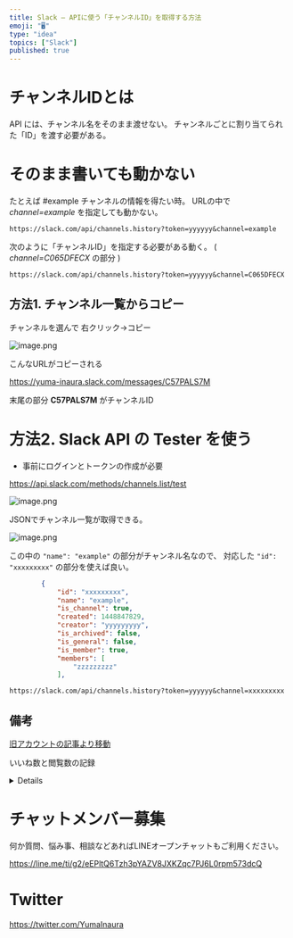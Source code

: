 ```yaml
---
title: Slack — APIに使う「チャンネルID」を取得する方法
emoji: "🖥"
type: "idea"
topics: ["Slack"]
published: true
---
```



# チャンネルIDとは

API には、チャンネル名をそのまま渡せない。
チャンネルごとに割り当てられた「ID」を渡す必要がある。

# そのまま書いても動かない

たとえば \#example チャンネルの情報を得たい時。
URLの中で *channel=example* を指定しても動かない。

`https://slack.com/api/channels.history?token=yyyyyy&channel=example`

次のように「チャンネルID」を指定する必要がある動く。 ( *channel=C065DFECX*  の部分 )

`https://slack.com/api/channels.history?token=yyyyyy&channel=C065DFECX`

## 方法1. チャンネル一覧からコピー

チャンネルを選んで 右クリック→コピー

![image.png](https://qiita-image-store.s3.amazonaws.com/0/89618/1226bdec-59c8-32da-4018-b201e24ab1e9.png)

こんなURLがコピーされる

https://yuma-inaura.slack.com/messages/C57PALS7M

末尾の部分 **C57PALS7M** がチャンネルID

# 方法2. Slack API の Tester を使う

* 事前にログインとトークンの作成が必要

https://api.slack.com/methods/channels.list/test

![image.png](https://qiita-image-store.s3.amazonaws.com/0/89618/bd2e4c40-66ab-81f7-7740-3dff67bd4124.png)

JSONでチャンネル一覧が取得できる。

![image.png](https://qiita-image-store.s3.amazonaws.com/0/89618/8852ec03-6b41-579e-7511-9b33f0a9f418.png)

この中の `"name": "example"` の部分がチャンネル名なので、
対応した `"id": "xxxxxxxxx"` の部分を使えば良い。

```json
        {
            "id": "xxxxxxxxx",
            "name": "example",
            "is_channel": true,
            "created": 1448847829,
            "creator": "yyyyyyyyy",
            "is_archived": false,
            "is_general": false,
            "is_member": true,
            "members": [
                "zzzzzzzzz"
            ],
```

`https://slack.com/api/channels.history?token=yyyyyy&channel=xxxxxxxxx`

## 備考

[旧アカウントの記事より移動](https://qiita.com/Yinaura/items/bd28c7b9ef614696fb7e)

いいね数と閲覧数の記録

<details>
![image.png](https://qiita-image-store.s3.amazonaws.com/0/89618/34a08bdb-4add-28d2-39fa-ef87e2600410.png)
</details>








<!-- Update From Qiita API -->

# チャットメンバー募集


何か質問、悩み事、相談などあればLINEオープンチャットもご利用ください。

https://line.me/ti/g2/eEPltQ6Tzh3pYAZV8JXKZqc7PJ6L0rpm573dcQ





# Twitter


https://twitter.com/YumaInaura


<!-- Update From Qiita API -->


